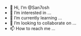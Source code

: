- 👋 Hi, I’m @San7osh
- 👀 I’m interested in ...
- 🌱 I’m currently learning ...
- 💞️ I’m looking to collaborate on ...
- 📫 How to reach me ...

<!---
San7osh/San7osh is a ✨ special ✨ repository because its `README.md` (this file) appears on your GitHub profile.
You can click the Preview link to take a look at your changes.
--->
